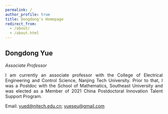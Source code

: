 ```yaml
---
permalink: /
author_profile: true
title: Dongdong's Homepage
redirect_from: 
  - /about/
  - /about.html
---
```


## Dongdong Yue
*Associate Professor*

<p align="justify"> I am currently an associate professor with the College of Electrical Engineering and Control Science, Nanjing Tech University. Prior to that, I was a Postdoc with the School of Mathematics, Southeast University and was elected as a Member of 2021 China Postdoctoral Innovation Talent Support Program. </p>

Email: <yued@njtech.edu.cn>; <yueseu@gmail.com>
